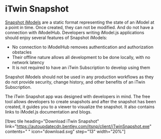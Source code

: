 # iTwin Snapshot

[Snapshot iModels]($docs/learning/backend/accessingimodels.md/#snapshot-imodels) are a static format representing the state of an iModel at a point in time. Once created, they can not be modified. And do not have a connection with iModelHub. Developers writing iModel.js applications should enjoy several features of Snapshot iModels:

 - No connection to iModelHub removes authentication and authorization obstacles
 - Their offline nature allows all development to be done locally, with no network latency
 - It is not required to have an iTwin Subscription to develop using them

Snapshot iModels should not be used in any production workflows as they do not provide security, change history, and other benefits of an iTwin Subscription.

The iTwin Snapshot app was designed with developers in mind. The free tool allows developers to create snapshots and after the snapshot has been created, it guides you to a viewer to visualize the snapshot. It also contains links to iModel.js documentation and blogs.

[!bwc tile heading="Download iTwin Snapshot" link="https://autoupdatecdn.bentley.com/itsnp/client/iTwinSnapshot.exe" contents=" " icon="download.svg" step="13" width="20%"]

